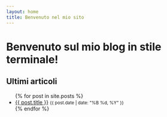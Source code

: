 ```yaml
---
layout: home
title: Benvenuto nel mio sito
---
```


# Benvenuto sul mio blog in stile terminale!

## Ultimi articoli

<ul>
  {% for post in site.posts %}
    <li>
      <a href="{{ post.url }}">{{ post.title }}</a>
      <small>{{ post.date | date: "%B %d, %Y" }}</small>
    </li>
  {% endfor %}
</ul>
